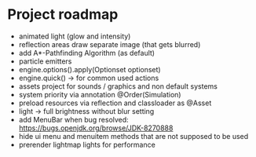 # Project roadmap
- animated light (glow and intensity)
- reflection areas draw separate image (that gets blurred)
- add A*-Pathfinding Algorithm (as default)
- particle emitters
- engine.options().apply(Optionset optionset)
- engine.quick() -> for common used actions
- assets project for sounds / graphics and non default systems
- system priority via annotation @Order(Simulation)
- preload resources via reflection and classloader as @Asset
- light -> full brightness without blur setting
- add MenuBar when bug resolved: https://bugs.openjdk.org/browse/JDK-8270888
- hide ui menu and menuitem methods that are not supposed to be used
- prerender lightmap lights for performance